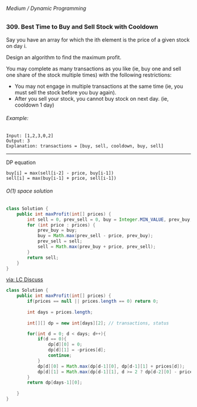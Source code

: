 ###### Medium / Dynamic Programming

### 309. Best Time to Buy and Sell Stock with Cooldown

Say you have an array for which the ith element is the price of a given stock on day i.  

Design an algorithm to find the maximum profit.   

You may complete as many transactions as you like (ie, buy one and sell one share of the stock multiple times) with the following restrictions:

- You may not engage in multiple transactions at the same time (ie, you must sell the stock before you buy again).
- After you sell your stock, you cannot buy stock on next day. (ie, cooldown 1 day)

###### Example:
```
Input: [1,2,3,0,2]
Output: 3 
Explanation: transactions = [buy, sell, cooldown, buy, sell]
```

***

DP equation  
```
buy[i] = max(sell[i-2] - price, buy[i-1])  
sell[i] = max(buy[i-1] + price, sell[i-1])
```

###### O(1) space solution
```java
class Solution {
    public int maxProfit(int[] prices) {
        int sell = 0, prev_sell = 0, buy = Integer.MIN_VALUE, prev_buy;
        for (int price : prices) {
            prev_buy = buy;
            buy = Math.max(prev_sell - price, prev_buy);
            prev_sell = sell;
            sell = Math.max(prev_buy + price, prev_sell);
        }
        return sell;
    }
}
```
[via: LC Discuss](https://leetcode.com/problems/best-time-to-buy-and-sell-stock-with-cooldown/discuss/75927/Share-my-thinking-process)

```java
class Solution {
    public int maxProfit(int[] prices) {
        if(prices == null || prices.length == 0) return 0;
        
        int days = prices.length;
        
        int[][] dp = new int[days][2]; // transactions, status

        for(int d = 0; d < days; d++){
            if(d == 0){
                dp[d][0] = 0;
                dp[d][1] = -prices[d];
                continue;
            }
            dp[d][0] = Math.max(dp[d-1][0], dp[d-1][1] + prices[d]);
            dp[d][1] = Math.max(dp[d-1][1], d >= 2 ? dp[d-2][0] - prices[d] : -prices[d]);
        }
        return dp[days-1][0];
        
    }
}
```
